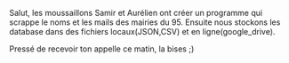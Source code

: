Salut, les moussaillons Samir et Aurélien ont créer un programme qui scrappe le noms et les mails des mairies du 95.
Ensuite nous stockons les database dans des fichiers locaux(JSON,CSV) et en ligne(google_drive). 

Pressé de recevoir ton appelle ce matin, la bises ;)
